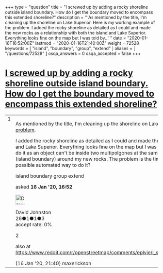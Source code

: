 +++
type = "question"
title = "I screwed up by adding a rocky shoreline outside island boundary. How do I get the boundary moved to encompass this extended shoreline?"
description = '''As mentioned by the title, I&#x27;m cleaning up the shoreline on Lake Superior. Here is my working example of the problem. I added the rocky shoreline as detailed as I could and made the new rocks as a relationship with both the island and Lake Superior. Everything looks fine on the map but I was told by...'''
date = "2020-01-16T16:52:00Z"
lastmod = "2020-01-16T21:40:00Z"
weight = 72528
keywords = [ "island", "boundary", "group", "extend" ]
aliases = [ "/questions/72528" ]
osqa_answers = 0
osqa_accepted = false
+++

<div class="headNormal">

# [I screwed up by adding a rocky shoreline outside island boundary. How do I get the boundary moved to encompass this extended shoreline?](/questions/72528/i-screwed-up-by-adding-a-rocky-shoreline-outside-island-boundary-how-do-i-get-the-boundary-moved-to-encompass-this-extended-shoreline)

</div>

<div id="main-body">

<div id="askform">

<table id="question-table" style="width:100%;">
<colgroup>
<col style="width: 50%" />
<col style="width: 50%" />
</colgroup>
<tbody>
<tr>
<td style="width: 30px; vertical-align: top"><div class="vote-buttons">
<span id="post-72528-upvote" class="ajax-command post-vote up" rel="nofollow" title="I like this post (click again to cancel)"> </span>
<div id="post-72528-score" class="post-score" title="current number of votes">
1
</div>
<span id="post-72528-downvote" class="ajax-command post-vote down" rel="nofollow" title="I dont like this post (click again to cancel)"> </span> <span id="favorite-mark" class="ajax-command favorite-mark" rel="nofollow" title="mark/unmark this question as favorite (click again to cancel)"> </span>
<div id="favorite-count" class="favorite-count">
&#10;</div>
</div></td>
<td><div id="item-right">
<div class="question-body">
<p>As mentioned by the title, I'm cleaning up the shoreline on Lake Superior. Here is my <a href="https://www.openstreetmap.org/#map=17/48.62575/-87.02450">working example of the problem</a>.</p>
<p>I added the rocky shoreline as detailed as I could and made the new rocks as a relationship with both the island and Lake Superior. Everything looks fine on the map but I was told by an admin that this was the incorrect way to do it as an object can't be inside two multipolgones at the same time. The better method is to extend the line (island boundary) around my new rocks. The problem is the time to adjust each point manually. Is there a possible automated way to do it?</p>
</div>
<div id="question-tags" class="tags-container tags">
<span class="post-tag tag-link-island" rel="tag" title="see questions tagged &#39;island&#39;">island</span> <span class="post-tag tag-link-boundary" rel="tag" title="see questions tagged &#39;boundary&#39;">boundary</span> <span class="post-tag tag-link-group" rel="tag" title="see questions tagged &#39;group&#39;">group</span> <span class="post-tag tag-link-extend" rel="tag" title="see questions tagged &#39;extend&#39;">extend</span>
</div>
<div id="question-controls" class="post-controls">
&#10;</div>
<div class="post-update-info-container">
<div class="post-update-info post-update-info-user">
<p>asked <strong>16 Jan '20, 16:52</strong></p>
<img src="https://secure.gravatar.com/avatar/4a12933e094d842af71c916a191d48b6?s=32&amp;d=identicon&amp;r=g" class="gravatar" width="32" height="32" alt="David%20Johnston&#39;s gravatar image" />
<p><span>David Johnston</span><br />
<span class="score" title="26 reputation points">26</span><span title="1 badges"><span class="badge1">●</span><span class="badgecount">1</span></span><span title="1 badges"><span class="silver">●</span><span class="badgecount">1</span></span><span title="3 badges"><span class="bronze">●</span><span class="badgecount">3</span></span><br />
<span class="accept_rate" title="Rate of the user&#39;s accepted answers">accept rate:</span> <span title="David Johnston has no accepted answers">0%</span></p>
</div>
</div>
<div id="comments-container-72528" class="comments-container">
<span id="72534"></span>
<div id="comment-72534" class="comment">
<div id="post-72534-score" class="comment-score">
2
</div>
<div class="comment-text">
<p>also at <a href="https://www.reddit.com/r/openstreetmap/comments/eplvie/i_screwed_up_by_adding_a_rocky_shoreline_outside/">https://www.reddit.com/r/openstreetmap/comments/eplvie/i_screwed_up_by_adding_a_rocky_shoreline_outside/</a></p>
</div>
<div id="comment-72534-info" class="comment-info">
<span class="comment-age">(16 Jan '20, 21:40)</span> <span class="comment-user userinfo">maxerickson</span>
</div>
</div>
</div>
<div id="comment-tools-72528" class="comment-tools">
&#10;</div>
<div class="clear">
&#10;</div>
<div id="comment-72528-form-container" class="comment-form-container">
&#10;</div>
<div class="clear">
&#10;</div>
</div></td>
</tr>
</tbody>
</table>

</div>

</div>

